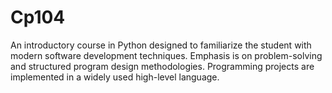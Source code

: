 # Cp104
An introductory course in Python designed to familiarize the student with modern software development techniques. Emphasis is on problem-solving and structured program design methodologies. Programming projects are implemented in a widely used high-level language.

